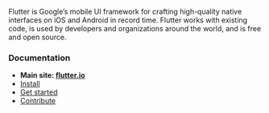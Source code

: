 Flutter is Google’s mobile UI framework for crafting high-quality native
interfaces on iOS and Android in record time. Flutter works with existing code,
is used by developers and organizations around the world, and is free and open
source.

### Documentation

* **Main site: [flutter.io](https://flutter.io/)**
* [Install](https://flutter.io/setup/)
* [Get started](https://flutter.io/getting-started/)
* [Contribute](https://github.com/flutter/flutter/blob/master/CONTRIBUTING.md)
